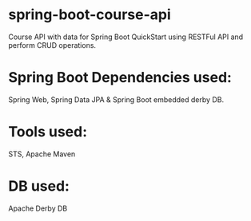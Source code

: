 # spring-boot-course-api
Course API with data for Spring Boot QuickStart using RESTFul API and perform CRUD operations.

# Spring Boot Dependencies used: 
Spring Web, Spring Data JPA & Spring Boot embedded derby DB.

# Tools used:
STS, Apache Maven

# DB used:
Apache Derby DB
